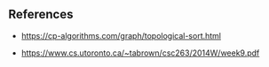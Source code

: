 


## References

* https://cp-algorithms.com/graph/topological-sort.html

* https://www.cs.utoronto.ca/~tabrown/csc263/2014W/week9.pdf
